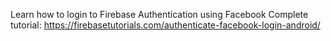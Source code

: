 Learn how to login to Firebase Authentication using Facebook
Complete tutorial: https://firebasetutorials.com/authenticate-facebook-login-android/
